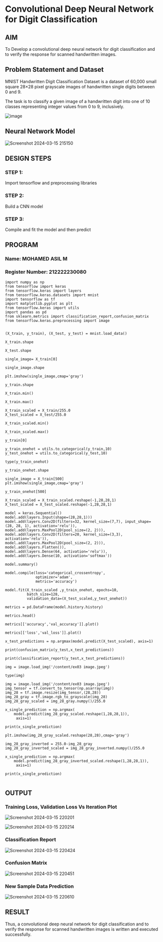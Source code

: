 # Convolutional Deep Neural Network for Digit Classification

## AIM

To Develop a convolutional deep neural network for digit classification and to verify the response for scanned handwritten images.

## Problem Statement and Dataset

MNIST Handwritten Digit Classification Dataset is a dataset of 60,000 small square 28×28 pixel grayscale images of handwritten single digits between 0 and 9.

The task is to classify a given image of a handwritten digit into one of 10 classes representing integer values from 0 to 9, inclusively.


![image](https://github.com/Praveen0500/mnist-classification/assets/120218611/20cf93f6-5cd0-47bf-9a2e-2ecbfa5bed51)


## Neural Network Model

![Screenshot 2024-03-15 215150](https://github.com/Asilsathik/mnist-classification/assets/119476247/f358f4f2-190a-4e7e-99c1-4d8d8dfedb49)


## DESIGN STEPS

### STEP 1:
Import tensorflow and preprocessing libraries
### STEP 2:

Build a CNN model
### STEP 3:
Compile and fit the model and then predict

## PROGRAM

### Name: MOHAMED ASIL M
### Register Number: 212222230080

```PY
import numpy as np
from tensorflow import keras
from tensorflow.keras import layers
from tensorflow.keras.datasets import mnist
import tensorflow as tf
import matplotlib.pyplot as plt
from tensorflow.keras import utils
import pandas as pd
from sklearn.metrics import classification_report,confusion_matrix
from tensorflow.keras.preprocessing import image


(X_train, y_train), (X_test, y_test) = mnist.load_data()

X_train.shape

X_test.shape

single_image= X_train[0]

single_image.shape

plt.imshow(single_image,cmap='gray')

y_train.shape

X_train.min()

X_train.max()

X_train_scaled = X_train/255.0
X_test_scaled = X_test/255.0

X_train_scaled.min()

X_train_scaled.max()

y_train[0]

y_train_onehot = utils.to_categorical(y_train,10)
y_test_onehot = utils.to_categorical(y_test,10)

type(y_train_onehot)

y_train_onehot.shape

single_image = X_train[500]
plt.imshow(single_image,cmap='gray')

y_train_onehot[500]

X_train_scaled = X_train_scaled.reshape(-1,28,28,1)
X_test_scaled = X_test_scaled.reshape(-1,28,28,1)

model = keras.Sequential()
model.add(layers.Input(shape=(28,28,1)))
model.add(layers.Conv2D(filters=32, kernel_size=(7,7), input_shape=(28, 28, 1), activation='relu')),
model.add(layers.MaxPool2D(pool_size=(2, 2))),
model.add(layers.Conv2D(filters=20, kernel_size=(3,3), activation='relu')),
model.add(layers.MaxPool2D(pool_size=(2, 2))),
model.add(layers.Flatten()),
model.add(layers.Dense(64, activation='relu')),
model.add(layers.Dense(10, activation='softmax')) 

model.summary()

model.compile(loss='categorical_crossentropy',
              optimizer='adam',
              metrics='accuracy')

model.fit(X_train_scaled ,y_train_onehot, epochs=10,
          batch_size=128,
          validation_data=(X_test_scaled,y_test_onehot))

metrics = pd.DataFrame(model.history.history)

metrics.head()

metrics[['accuracy','val_accuracy']].plot()

metrics[['loss','val_loss']].plot()

x_test_predictions = np.argmax(model.predict(X_test_scaled), axis=1)

print(confusion_matrix(y_test,x_test_predictions))

print(classification_report(y_test,x_test_predictions))

img = image.load_img('/content/ex03 image.jpeg')

type(img)

img = image.load_img('/content/ex03 image.jpeg')
img_tensor = tf.convert_to_tensor(np.asarray(img))
img_28 = tf.image.resize(img_tensor,(28,28))
img_28_gray = tf.image.rgb_to_grayscale(img_28)
img_28_gray_scaled = img_28_gray.numpy()/255.0

x_single_prediction = np.argmax(
    model.predict(img_28_gray_scaled.reshape(1,28,28,1)),
     axis=1)

print(x_single_prediction)

plt.imshow(img_28_gray_scaled.reshape(28,28),cmap='gray')

img_28_gray_inverted = 255.0-img_28_gray
img_28_gray_inverted_scaled = img_28_gray_inverted.numpy()/255.0

x_single_prediction = np.argmax(
    model.predict(img_28_gray_inverted_scaled.reshape(1,28,28,1)),
     axis=1)

print(x_single_prediction)


```


## OUTPUT

### Training Loss, Validation Loss Vs Iteration Plot

![Screenshot 2024-03-15 220201](https://github.com/Asilsathik/mnist-classification/assets/119476247/73b9b485-326a-4848-a7bd-87706a501604)


![Screenshot 2024-03-15 220214](https://github.com/Asilsathik/mnist-classification/assets/119476247/4149ac29-6c5f-4626-8ed0-94fff458888a)


### Classification Report

![Screenshot 2024-03-15 220424](https://github.com/Asilsathik/mnist-classification/assets/119476247/fec42a87-97f2-41d8-b94e-7e33b4fe5bc0)


### Confusion Matrix

![Screenshot 2024-03-15 220451](https://github.com/Asilsathik/mnist-classification/assets/119476247/0a3aadd9-83c3-4ded-be6d-42f275978030)

### New Sample Data Prediction

![Screenshot 2024-03-15 220610](https://github.com/Asilsathik/mnist-classification/assets/119476247/aedf07de-e99d-4fef-91cf-9e6acd5d6cb0)

## RESULT
Thus, a convolutional deep neural network for digit classification and to verify the response for scanned handwritten images is written and executed successfully.
